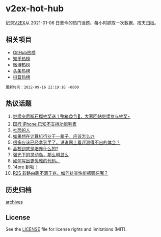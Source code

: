 # v2ex-hot-hub

 记录[V2EX](https://www.v2ex.com/)从 2021-01-06 日至今的热门话题。每小时抓取一次数据，按天[归档](archives)。
 
 ## 相关项目

- [GitHub热榜](https://github.com/snaildev/github-hot-hub)
- [知乎热榜](https://github.com/snaildev/zhihu-hot-hub)
- [微博热榜](https://github.com/snaildev/weibo-hot-hub)
- [头条热榜](https://github.com/snaildev/toutiao-hot-hub)
- [抖音热榜](https://github.com/snaildev/douyin-hot-hub)


 `更新时间：2022-09-16 22:19:18 +0800`

## 热议话题

1. [继续突尼斯石榴抽奖送 1 整箱😋👌🧺，大家回帖继续参与抽奖~](https://www.v2ex.com/t/880463)
1. [国行 iPhone 已知不支持功能列表](https://www.v2ex.com/t/880430)
1. [社恐的人](https://www.v2ex.com/t/880444)
1. [如果想在计算机行业干一辈子，应该怎么办](https://www.v2ex.com/t/880497)
1. [很多应该已经拿到手了，说说网上看评测得不出的体会？](https://www.v2ex.com/t/880437)
1. [高校到底是培养什么的?](https://www.v2ex.com/t/880514)
1. [强光下的灵动岛，那么明显么](https://www.v2ex.com/t/880549)
1. [如何写出更优雅的代码。](https://www.v2ex.com/t/880453)
1. [14pro 到啦！](https://www.v2ex.com/t/880421)
1. [R2S 软路由跑不满千兆，如何排查性能瓶颈在哪？](https://www.v2ex.com/t/880429)

## 历史归档

[archives](archives)

## License

See the [LICENSE](LICENSE) file for license rights and limitations (MIT).
